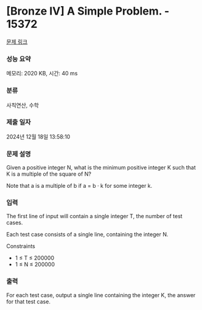 # [Bronze IV] A Simple Problem. - 15372 

[문제 링크](https://www.acmicpc.net/problem/15372) 

### 성능 요약

메모리: 2020 KB, 시간: 40 ms

### 분류

사칙연산, 수학

### 제출 일자

2024년 12월 18일 13:58:10

### 문제 설명

<p>Given a positive integer N, what is the minimum positive integer K such that K is a multiple of the square of N?</p>

<p>Note that a is a multiple of b if a = b · k for some integer k.</p>

### 입력 

 <p>The first line of input will contain a single integer T, the number of test cases.</p>

<p>Each test case consists of a single line, containing the integer N.</p>

<p>Constraints</p>

<ul>
	<li>1 ≤ T ≤ 200000</li>
	<li>1 ≤ N ≤ 200000</li>
</ul>

### 출력 

 <p>For each test case, output a single line containing the integer K, the answer for that test case.</p>

